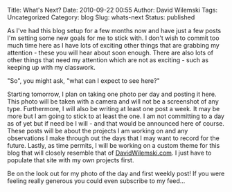 Title: What's Next?
Date: 2010-09-22 00:55
Author: David Wilemski
Tags: Uncategorized
Category: blog
Slug: whats-next
Status: published

As I've had this blog setup for a few months now and have just a few
posts I'm setting some new goals for me to stick with. I don't wish to
commit too much time here as I have lots of exciting other things that
are grabbing my attention - these you will hear about soon enough. There
are also lots of other things that need my attention which are not as
exciting - such as keeping up with my classwork.

"So", you might ask, "what can I expect to see here?"

Starting tomorrow, I plan on taking one photo per day and posting it
here. This photo will be taken with a camera and will not be a
screenshot of any type. Furthermore, I will also be writing at least one
post a week. It may be more but I am going to stick to at least the one.
I am not committing to a day as of yet but if need be I will - and that
would be announced here of course. These posts will be about the
projects I am working on and any observations I make through out the
days that I may want to record for the future. Lastly, as time permits,
I will be working on a custom theme for this blog that will closely
resemble that of [DavidWilemski.com](http://davidwilemski.com/). I just
have to populate that site with my own projects first.

Be on the look out for my photo of the day and first weekly post\! If
you were feeling really generous you could even subscribe to my feed...
